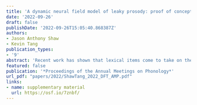 ```yaml
---
title: 'A dynamic neural field model of leaky prosody: proof of concept'
date: '2022-09-26'
draft: false
publishDate: '2022-09-26T15:05:40.868387Z'
authors:
- Jason Anthony Shaw
- Kevin Tang
publication_types:
- '9'
abstract: 'Recent work has shown that lexical items come to take on the phonetic characteristics of the prosodic environments in which they are typically produced, a phenomenon referred to as "leaky prosody". Focusing on pitch patterns in Mandarin, we show that leaky prosody can be derived from a flat (i.e., non-transformational, non-optimizing) model of speech production. Formalized using Dynamic Field Theory, in our model, lexical, phonological, and prosodic inputs each exert forces on a Dynamic Neural Field representing pitch. Notably, the forces exerted by these inputs reflect surface distributions in a large corpus of spontaneous speech. Our simulations showed that the flat model derives the short timescale effect of prosodic prominence on pitch production as well as the longer timescale effect of leaky prosody. By updating lexical items based on surface phonetic form, words that are consistently produced in high/low prosodic prominence positions take on the phonetic characteristics of those environments.'
featured: false
publication: '*Proceedings of the Annual Meetings on Phonology*'
url_pdf: "papers/2022/ShawTang_2022_DFT_AMP.pdf"
links:
- name: supplementary material
  url: https://osf.io/7znbf/
---
```


